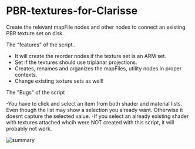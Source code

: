 # PBR-textures-for-Clarisse
Create the relevant mapFile nodes and other nodes to connect an existing PBR texture set on disk.

The "features" of the script..

- It will create the reorder nodes if the texture set is an ARM set.
- Set if the textures should use triplanar projections.
- Creates, renames and organizes the mapFiles, utility nodes in proper contexts.
- Change existing texture sets as well!

The "Bugs" of the script

-You have to click and select an item from both shader and material lists. Even though the list may show a selection you already want. Otherwise it doesnt capture the selected value.
-If you select an already existing shader with textures attached whcih were NOT created with this script, it will probably not work. 

![summary](https://i.ibb.co/qNmHzZ5/PBR-Texture-set-help.jpg)

